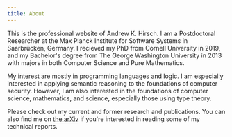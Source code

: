 ```yaml
---
title: About
---
```


This is the professional website of Andrew K. Hirsch. I am a Postdoctoral Researcher at the Max Planck Institute for Software Systems in Saarbrücken, Germany. I recieved my PhD from Cornell University in 2019, and my Bachelor's degree from The George Washington University in 2013 with majors in both Computer Science and Pure Mathematics.

My interest are mostly in programming languages and logic. I am especially interested in applying semantic reasoning to the foundations of computer security. However, I am also interested in the foundations of computer science, mathematics, and science, especially those using type theory.

Please check out my current and former research and publications.
You can also find me on 
<a href="https://arxiv.org/find/cs/1/au:+Hirsch_A/0/1/0/all/0/1">the arXiv</a>
if you're interested in reading some of my technical reports.
